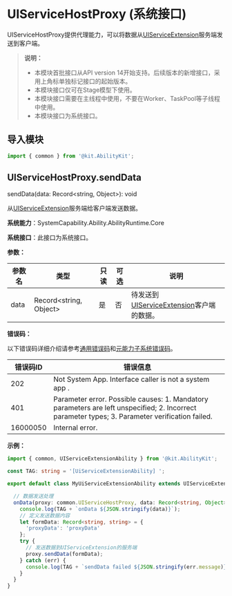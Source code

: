 # UIServiceHostProxy (系统接口)

UIServiceHostProxy提供代理能力，可以将数据从[UIServiceExtension](js-apis-app-ability-uiServiceExtensionAbility-sys.md)服务端发送到客户端。


> **说明：**
>
>  - 本模块首批接口从API version 14开始支持。后续版本的新增接口，采用上角标单独标记接口的起始版本。
>  - 本模块接口仅可在Stage模型下使用。
>  - 本模块接口需要在主线程中使用，不要在Worker、TaskPool等子线程中使用。
>  - 本模块接口为系统接口。

## 导入模块

```ts
import { common } from '@kit.AbilityKit';
```


## UIServiceHostProxy.sendData

sendData(data: Record\<string, Object>): void

从[UIServiceExtension](js-apis-app-ability-uiServiceExtensionAbility-sys.md)服务端给客户端发送数据。

**系统能力**：SystemCapability.Ability.AbilityRuntime.Core

**系统接口**：此接口为系统接口。

**参数：**

| 参数名 | 类型 | 只读 | 可选 | 说明 |
| -------- | -------- | -------- | -------- | -------- |
| data | Record\<string, Object> | 是 | 否 | 待发送到[UIServiceExtension](js-apis-app-ability-uiServiceExtensionAbility-sys.md)客户端的数据。 |

**错误码：**

以下错误码详细介绍请参考[通用错误码](../errorcode-universal.md)和[元能力子系统错误码](errorcode-ability.md)。

| 错误码ID | 错误信息 |
| ------- | -------------------------------- |
| 202 | Not System App. Interface caller is not a system app .                                                       |
| 401 | Parameter error. Possible causes: 1. Mandatory parameters are left unspecified; 2. Incorrect parameter types; 3. Parameter verification failed. |
| 16000050 | Internal error. |

**示例：**

```ts
import { common, UIServiceExtensionAbility } from '@kit.AbilityKit';

const TAG: string = '[UiServiceExtensionAbility] ';

export default class MyUiServiceExtensionAbility extends UIServiceExtensionAbility {

  // 数据发送处理
  onData(proxy: common.UIServiceHostProxy, data: Record<string, Object>) {
    console.log(TAG + `onData ${JSON.stringify(data)}`);
    // 定义发送数据内容
    let formData: Record<string, string> = {
      'proxyData': 'proxyData'
    };
    try {
      // 发送数据到UIServiceExtension的服务端
      proxy.sendData(formData);
    } catch (err) {
      console.log(TAG + `sendData failed ${JSON.stringify(err.message)}`);
    }
  }
}
```

